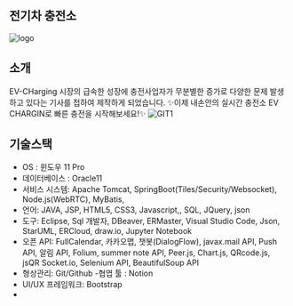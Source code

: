## 전기차 충전소
![logo](https://github.com/AREUMBAE/electric-car/assets/137476323/ac4d382d-d82c-4990-85a3-6901b06b7f6c)

## 소개
EV-CHarging 시장의 급속한 성장에 충전사업자가 무분별한 증가로 다양한 문제 발생하고 있다는 기사를 접하여 제작하게 되었습니다.
✨이제 내손안의 실시간 충전소 EV CHARGIN로 빠른 충전을 시작해보세요!✨
![GIT1](https://github.com/AREUMBAE/electric-car/assets/137476323/49ce12ee-3567-4fc3-89e2-aecea917f04f)

## 기술스택
- OS : 윈도우 11 Pro
- 데이터베이스 : Oracle11
- 서비스 시스템: Apache Tomcat, SpringBoot(Tiles/Security/Websocket), Node.js(WebRTC), MyBatis,
- 언어: JAVA, JSP, HTML5, CSS3, Javascript,, SQL, JQuery, json
- 도구: Eclipse, Sql 개발자, DBeaver, ERMaster, Visual Studio Code, Json, StarUML, ERCloud, draw.io, Jupyter Notebook
- 오픈 API: FullCalendar, 카카오맵, 챗봇(DialogFlow), javax.mail API, Push API, 알림 API, Folium, summer note API, Peer.js, Chart.js, QRcode.js, jsQR Socket.io, Selenium API, BeautifulSoup API
- 형상관리: Git/Github -협엽 툴 : Notion
- UI/UX 프레임워크: Bootstrap
- 


